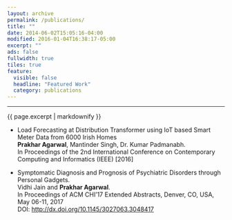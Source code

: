 ```yaml
---
layout: archive
permalink: /publications/
title: ""
date: 2014-06-02T15:05:16-04:00
modified: 2016-01-04T16:38:17-05:00
excerpt: ""
ads: false
fullwidth: true
tiles: true
feature:
  visible: false
  headline: "Featured Work"
  category: publications
---
```

<hr>
{{ page.excerpt | markdownify }}

* Load Forecasting at Distribution Transformer using IoT based Smart Meter Data from 6000 Irish Homes <br>
<b>Prakhar Agarwal</b>, Mantinder Singh, Dr. Kumar Padmanabh. <br>
In Proceedings of the 2nd International Conference on Contemporary Computing and Informatics (IEEE) [2016]

* Symptomatic Diagnosis and Prognosis of Psychiatric Disorders through Personal Gadgets.<br>
Vidhi Jain and <b>Prakhar Agarwal</b>.<br>
In Proceedings of ACM CHI’17 Extended Abstracts, Denver, CO, USA, May 06-11, 2017<br>
DOI: http://dx.doi.org/10.1145/3027063.3048417
